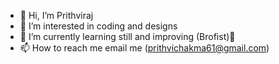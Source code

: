 - 👋 Hi, I’m Prithviraj
- 👀 I’m interested in coding and designs
- 🌱 I’m currently learning still and improving (Brofist)👊 
- 📫 How to reach me email me (prithvichakma61@gmail.com)

<!---
prithvi6244/prithvi6244 is a ✨ special ✨ repository because its `README.md` (this file) appears on your GitHub profile.
You can click the Preview link to take a look at your changes.
--->
